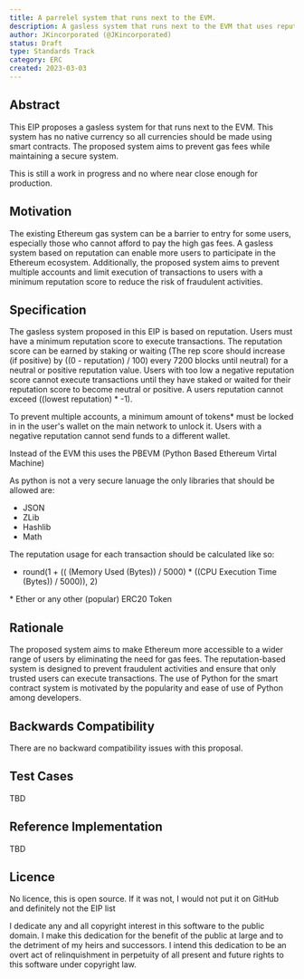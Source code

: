 ```yaml
---
title: A parrelel system that runs next to the EVM.
description: A gasless system that runs next to the EVM that uses reputation (rep) instead of gas. It has no native currency, and the smart contract code is written in Python.
author: JKincorporated (@JKincorporated)
status: Draft
type: Standards Track
category: ERC
created: 2023-03-03
---
```


## Abstract

This EIP proposes a gasless system for that runs next to the EVM. This system has no native currency so all currencies should be made using smart contracts. The proposed system aims to prevent gas fees while maintaining a secure system.
  
This is still a work in progress and no where near close enough for production.


## Motivation

The existing Ethereum gas system can be a barrier to entry for some users, especially those who cannot afford to pay the high gas fees. A gasless system based on reputation can enable more users to participate in the Ethereum ecosystem. Additionally, the proposed system aims to prevent multiple accounts and limit execution of transactions to users with a minimum reputation score to reduce the risk of fraudulent activities.

## Specification

The gasless system proposed in this EIP is based on reputation. Users must have a minimum reputation score to execute transactions. The reputation score can be earned by staking or waiting (The rep score should increase (if positive) by ((0 - reputation) / 100) every 7200 blocks until neutral) for a neutral or positive reputation value. Users with too low a negative reputation score cannot execute transactions until they have staked or waited for their reputation score to become neutral or positive. A users reputation cannot exceed ((lowest reputation) * -1).

To prevent multiple accounts, a minimum amount of tokens* must be locked in in the user's wallet on the main network to unlock it. Users with a negative reputation cannot send funds to a different wallet.
  
Instead of the EVM this uses the PBEVM (Python Based Ethereum Virtal Machine)

As python is not a very secure lanuage the only libraries that should be allowed are:
* JSON
* ZLib
* Hashlib
* Math
  
The reputation usage for each transaction should be calculated like so:
* round(1 + (( (Memory Used (Bytes)) / 5000) * ((CPU Execution Time (Bytes)) / 5000)), 2)
  
\* Ether or any other (popular) ERC20 Token
  
## Rationale

The proposed system aims to make Ethereum more accessible to a wider range of users by eliminating the need for gas fees. The reputation-based system is designed to prevent fraudulent activities and ensure that only trusted users can execute transactions.
The use of Python for the smart contract system is motivated by the popularity and ease of use of Python among developers.

## Backwards Compatibility

There are no backward compatibility issues with this proposal.

## Test Cases

TBD

## Reference Implementation

TBD
  
## Licence
  
No licence, this is open source. If it was not, I would not put it on GitHub and definitely not the EIP list

I dedicate any and all copyright interest in this software to the
public domain. I make this dedication for the benefit of the public at
large and to the detriment of my heirs and successors. I intend this
dedication to be an overt act of relinquishment in perpetuity of all
present and future rights to this software under copyright law.
